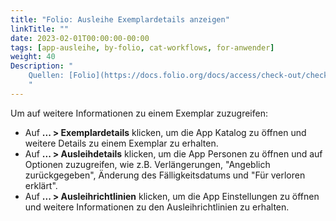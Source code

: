 ```yaml
---
title: "Folio: Ausleihe Exemplardetails anzeigen"
linkTitle: ""
date: 2023-02-01T00:00:00-00:00
tags: [app-ausleihe, by-folio, cat-workflows, for-anwender]
weight: 40
Description: "
    Quellen: [Folio](https://docs.folio.org/docs/access/check-out/checkout/#getting-additional-item-information ) & [GBV](https://info.gbv.de/display/FOLIOGBVEXTERN/Folio:+Ausleihe+Exemplardetails+anzeigen)
    "
---
```


Um auf weitere Informationen zu einem Exemplar zuzugreifen:

-   Auf **... > Exemplardetails** klicken, um die App Katalog zu öffnen und weitere Details zu einem Exemplar zu erhalten.
-   Auf **... > Ausleihdetails** klicken, um die App Personen zu öffnen und auf Optionen zuzugreifen, wie z.B. Verlängerungen, "Angeblich zurückgegeben", Änderung des Fälligkeitsdatums und "Für verloren erklärt".
-   Auf **... > Ausleihrichtlinien** klicken, um die App Einstellungen zu öffnen und weitere Informationen zu den Ausleihrichtlinien zu erhalten.

